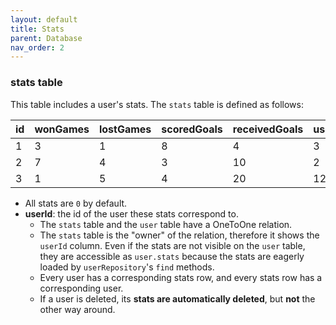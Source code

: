 ```yaml
---
layout: default
title: Stats
parent: Database
nav_order: 2
---
```


### stats table

This table includes a user's stats. The `stats` table is defined as follows:

| id  | wonGames | lostGames | scoredGoals | receivedGoals | userId |
|-----|----------|-----------|-------------|---------------|--------|
|  1  |    3     |     1     |      8      |       4       |    3   |
|  2  |    7     |     4     |      3      |      10       |    2   |
|  3  |    1     |     5     |      4      |      20       |   12   |

- All stats are `0` by default.
- **userId**: the id of the user these stats correspond to.
    - The `stats` table and the `user` table have a OneToOne relation.
    - The `stats` table is the "owner" of the relation, therefore it shows the
        `userId` column. Even if the stats are not visible on the `user` table,
        they are accessible as `user.stats` because the stats are eagerly loaded
        by `userRepository`'s `find` methods.
    - Every user has a corresponding stats row, and every stats row has a
        corresponding user.
    - If a user is deleted, its **stats are automatically deleted**, but
        **not** the other way around.
